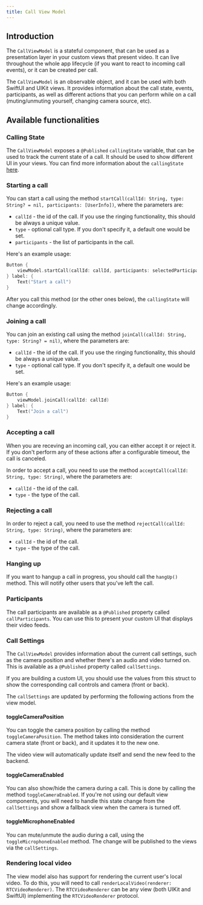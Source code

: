 ```yaml
---
title: Call View Model
---
```


## Introduction

The `CallViewModel` is a stateful component, that can be used as a presentation layer in your custom views that present video. It can live throughout the whole app lifecycle (if you want to react to incoming call events), or it can be created per call.

The `CallViewModel` is an observable object, and it can be used with both SwiftUI and UIKit views. It provides information about the call state, events, participants, as well as different actions that you can perform while on a call (muting/unmuting yourself, changing camera source, etc).

## Available functionalities 

### Calling State

The `CallViewModel` exposes a `@Published` `callingState` variable, that can be used to track the current state of a call. It should be used to show different UI in your views. You can find more information about the `callingState` [here](./call-state.md).

### Starting a call

You can start a call using the method `startCall(callId: String, type: String? = nil, participants: [UserInfo])`, where the parameters are:
- `callId` - the id of the call. If you use the ringing functionality, this should be always a unique value.
- `type` - optional call type. If you don't specify it, a default one would be set.
- `participants` - the list of participants in the call.

Here's an example usage:

```swift
Button {
    viewModel.startCall(callId: callId, participants: selectedParticipants)
} label: {
    Text("Start a call")
}
```

After you call this method (or the other ones below), the `callingState` will change accordingly.

### Joining a call

You can join an existing call using the method `joinCall(callId: String, type: String? = nil)`, where the parameters are:
- `callId` - the id of the call. If you use the ringing functionality, this should be always a unique value.
- `type` - optional call type. If you don't specify it, a default one would be set.

Here's an example usage:

```swift
Button {
    viewModel.joinCall(callId: callId)
} label: {
    Text("Join a call")
}
```

### Accepting a call

When you are receving an incoming call, you can either accept it or reject it. If you don't perform any of these actions after a configurable timeout, the call is canceled. 

In order to accept a call, you need to use the method `acceptCall(callId: String, type: String)`, where the parameters are:
- `callId` - the id of the call.
- `type` - the type of the call.

### Rejecting a call

In order to reject a call, you need to use the method `rejectCall(callId: String, type: String)`, where the parameters are:
- `callId` - the id of the call.
- `type` - the type of the call.

### Hanging up

If you want to hangup a call in progress, you should call the `hangUp()` method. This will notify other users that you've left the call.

### Participants

The call participants are available as a `@Published` property called `callParticipants`. You can use this to present your custom UI that displays their video feeds.

### Call Settings

The `CallViewModel` provides information about the current call settings, such as the camera position and whether there's an audio and video turned on. This is available as a `@Published` property called `callSettings`.

If you are building a custom UI, you should use the values from this struct to show the corresponding call controls and camera (front or back).

The `callSettings` are updated by performing the following actions from the view model.

#### toggleCameraPosition

You can toggle the camera position by calling the method `toggleCameraPosition`. The method takes into consideration the current camera state (front or back), and it updates it to the new one.

The video view will automatically update itself and send the new feed to the backend. 

#### toggleCameraEnabled

You can also show/hide the camera during a call. This is done by calling the method `toggleCameraEnabled`. If you're not using our default view components, you will need to handle this state change from the `callSettings` and show a fallback view when the camera is turned off.

#### toggleMicrophoneEnabled

You can mute/unmute the audio during a call, using the `toggleMicrophoneEnabled` method. The change will be published to the views via the `callSettings`.

### Rendering local video

The view model also has support for rendering the current user's local video. To do this, you will need to call `renderLocalVideo(renderer: RTCVideoRenderer)`. The `RTCVideoRenderer` can be any view (both UIKit and SwiftUI) implementing the `RTCVideoRenderer` protocol.